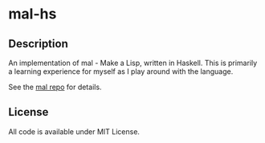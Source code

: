 mal-hs
======

## Description

An implementation of mal - Make a Lisp, written in Haskell. This is primarily a learning experience for myself as I play around with the language.

See the [mal repo](https://github.com/kanaka/mal) for details.

## License

All code is available under MIT License.
